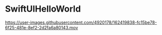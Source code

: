 # SwiftUIHelloWorld


https://user-images.githubusercontent.com/4920178/162419838-fc15be78-6f25-481e-8ef2-2d2fa6a80143.mov

